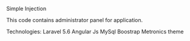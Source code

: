 Simple Injection

This code contains administrator panel for application.

Technologies:
Laravel 5.6
Angular Js
MySql
Boostrap
Metronics theme
